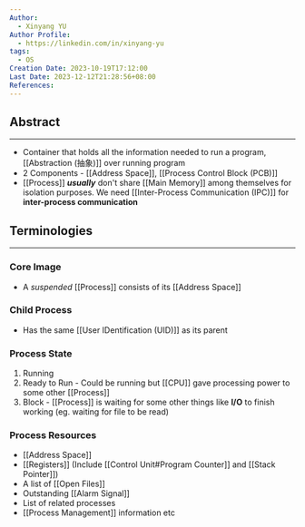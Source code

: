 ```yaml
---
Author:
  - Xinyang YU
Author Profile:
  - https://linkedin.com/in/xinyang-yu
tags:
  - OS
Creation Date: 2023-10-19T17:12:00
Last Date: 2023-12-12T21:28:56+08:00
References: 
---
```


## Abstract
---

- Container that holds all the information needed to run a program, [[Abstraction (抽象)]] over running program
- 2 Components - [[Address Space]], [[Process Control Block (PCB)]]
- [[Process]] **_usually_** don't share [[Main Memory]] among themselves for isolation purposes. We need [[Inter-Process Communication (IPC)]] for **inter-process communication** 



## Terminologies
---

### Core Image

- A _suspended_ [[Process]] consists of its [[Address Space]]

### Child Process

- Has the same [[User IDentification (UID)]] as its parent
### Process State
1. Running
2. Ready to Run - Could be running but [[CPU]] gave processing power to some other [[Process]]
3. Block - [[Process]] is waiting for some other things like **I/O** to finish working (eg. waiting for file to be read)
### Process Resources
- [[Address Space]]
- [[Registers]] (Include [[Control Unit#Program Counter]] and [[Stack Pointer]])
- A list of [[Open Files]]
- Outstanding [[Alarm Signal]]
- List of related processes
- [[Process Management]] information etc